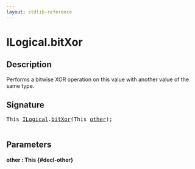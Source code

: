 ```yaml
---
layout: stdlib-reference
---
```


# ILogical\.bitXor

## Description

Performs a bitwise XOR operation on this value with another value of the same type.




## Signature 

<pre>
<span class="code_keyword">This</span> <a href="/stdlib-reference/interfaces/ilogical-01/index" class="code_type">ILogical</a>.<a href="/stdlib-reference/interfaces/ilogical-01/bitxor-3">bitXor</a>(<span class="code_keyword">This</span> <a href="/stdlib-reference/interfaces/ilogical-01/bitxor-3#decl-other" class="code_param">other</a>);

</pre>

## Parameters

#### other  : This {#decl-other}

